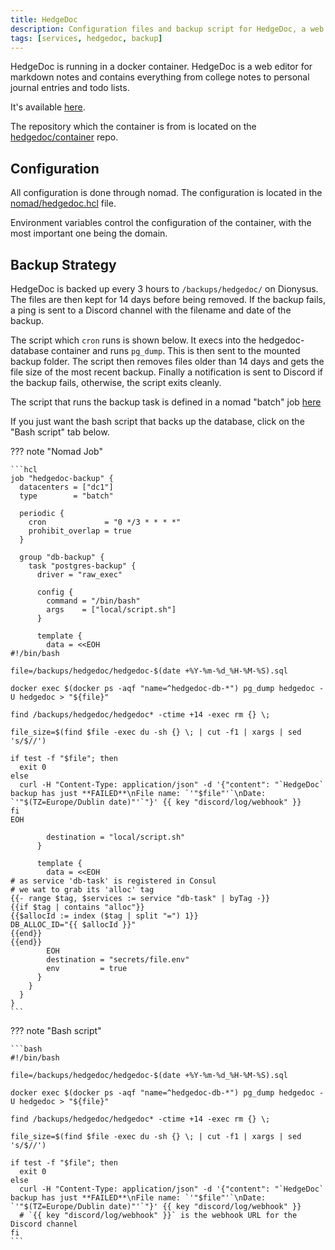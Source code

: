 ```yaml
---
title: HedgeDoc
description: Configuration files and backup script for HedgeDoc, a web editor for markdown notes and contains everything from college notes to personal journal entries and todo lists.
tags: [services, hedgedoc, backup]
---
```


HedgeDoc is running in a docker container. HedgeDoc is a web editor for markdown notes and contains everything from
college notes to personal journal entries and todo lists.

It's available [here](https://md.james-hackett.ie).

The repository which the container is from is located on the [hedgedoc/container](https://github.com/hedgedoc/container)
repo.

## Configuration

All configuration is done through nomad. The configuration is located in the
[nomad/hedgedoc.hcl](https://github.com/DistroByte/nomad/blob/master/hedgedoc.hcl) file.

Environment variables control the configuration of the container, with the most important one being the domain.

## Backup Strategy

HedgeDoc is backed up every 3 hours to `/backups/hedgedoc/` on Dionysus. The files are then kept for 14 days
before being removed. If the backup fails, a ping is sent to a Discord channel with the filename and date of the backup.

The script which `cron` runs is shown below. It execs into the hedgedoc-database container and runs `pg_dump`. This is
then sent to the mounted backup folder. The script then removes files older than 14 days and gets the file size of the most
recent backup. Finally a notification is sent to Discord if the backup fails, otherwise, the script exits cleanly.

The script that runs the backup task is defined in a nomad "batch" job [here](https://github.com/DistroByte/nomad/blob/master/hedgedoc-backup.hcl)

If you just want the bash script that backs up the database, click on the "Bash script" tab below.

??? note "Nomad Job"

    ```hcl
    job "hedgedoc-backup" {
      datacenters = ["dc1"]
      type        = "batch"

      periodic {
        cron             = "0 */3 * * * *"
        prohibit_overlap = true
      }

      group "db-backup" {
        task "postgres-backup" {
          driver = "raw_exec"

          config {
            command = "/bin/bash"
            args    = ["local/script.sh"]
          }

          template {
            data = <<EOH
    #!/bin/bash

    file=/backups/hedgedoc/hedgedoc-$(date +%Y-%m-%d_%H-%M-%S).sql

    docker exec $(docker ps -aqf "name=^hedgedoc-db-*") pg_dump hedgedoc -U hedgedoc > "${file}"

    find /backups/hedgedoc/hedgedoc* -ctime +14 -exec rm {} \;

    file_size=$(find $file -exec du -sh {} \; | cut -f1 | xargs | sed 's/$//')

    if test -f "$file"; then
      exit 0
    else
      curl -H "Content-Type: application/json" -d '{"content": "`HedgeDoc` backup has just **FAILED**\nFile name: `'"$file"'`\nDate: `'"$(TZ=Europe/Dublin date)"'`"}' {{ key "discord/log/webhook" }}
    fi
    EOH

            destination = "local/script.sh"
          }

          template {
            data = <<EOH
    # as service 'db-task' is registered in Consul
    # we wat to grab its 'alloc' tag
    {{- range $tag, $services := service "db-task" | byTag -}}
    {{if $tag | contains "alloc"}}
    {{$allocId := index ($tag | split "=") 1}}
    DB_ALLOC_ID="{{ $allocId }}"
    {{end}}
    {{end}}
            EOH
            destination = "secrets/file.env"
            env         = true
          }
        }
      }
    }
    ```

??? note "Bash script"

    ```bash
    #!/bin/bash

    file=/backups/hedgedoc/hedgedoc-$(date +%Y-%m-%d_%H-%M-%S).sql

    docker exec $(docker ps -aqf "name=^hedgedoc-db-*") pg_dump hedgedoc -U hedgedoc > "${file}"

    find /backups/hedgedoc/hedgedoc* -ctime +14 -exec rm {} \;

    file_size=$(find $file -exec du -sh {} \; | cut -f1 | xargs | sed 's/$//')

    if test -f "$file"; then
      exit 0
    else
      curl -H "Content-Type: application/json" -d '{"content": "`HedgeDoc` backup has just **FAILED**\nFile name: `'"$file"'`\nDate: `'"$(TZ=Europe/Dublin date)"'`"}' {{ key "discord/log/webhook" }}
      # `{{ key "discord/log/webhook" }}` is the webhook URL for the Discord channel
    fi
    ```
